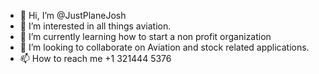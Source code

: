 - 👋 Hi, I’m @JustPlaneJosh
- 👀 I’m interested in all things aviation.
- 🌱 I’m currently learning how to start a non profit organization
- 💞️ I’m looking to collaborate on Aviation and stock related applications.
- 📫 How to reach me +1 321444 5376
<!---
JustPlaneJosh/JustPlaneJosh is a ✨ special ✨ repository because its `README.md` (this file) appears on your GitHub profile.
You can click the Preview link to tke a look at your changes.
--->
